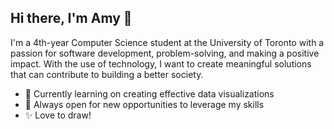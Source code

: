 ## Hi there, I'm Amy 👋

I'm a 4th-year Computer Science student at the University of Toronto with a passion for software development, problem-solving, and making a positive impact. 
With the use of technology, I want to create meaningful solutions that can contribute to building a better society.

- 🌱 Currently learning on creating effective data visualizations
- 👯 Always open for new opportunities to leverage my skills
- ✨ Love to draw! 
